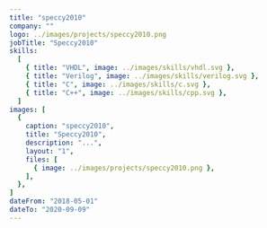 ```yaml
---
title: "speccy2010"
company: ""
logo: ../images/projects/speccy2010.png
jobTitle: "Speccy2010"
skills:
  [
    { title: "VHDL", image: ../images/skills/vhdl.svg },
    { title: "Verilog", image: ../images/skills/verilog.svg },
    { title: "C", image: ../images/skills/c.svg },
    { title: "C++", image: ../images/skills/cpp.svg },
  ]
images: [
  {
    caption: "speccy2010",
    title: "Speccy2010",
    description: "...",
    layout: "1",
    files: [
      { image: ../images/projects/speccy2010.png },
    ],
  },
]
dateFrom: "2018-05-01"
dateTo: "2020-09-09"
---
```

